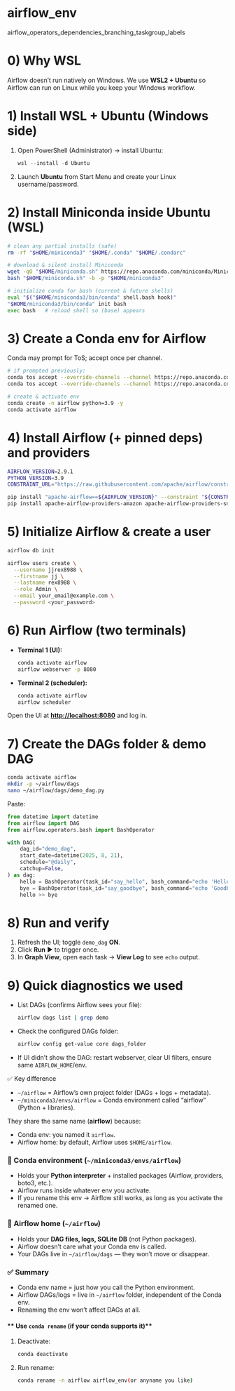 # airflow_env
airflow_operators_dependencies_branching_taskgroup_labels



# 0) Why WSL

Airflow doesn’t run natively on Windows. We use **WSL2 + Ubuntu** so Airflow can run on Linux while you keep your Windows workflow.



# 1) Install WSL + Ubuntu (Windows side)

1. Open PowerShell (Administrator) → install Ubuntu:

   ```powershell
   wsl --install -d Ubuntu
   ```
2. Launch **Ubuntu** from Start Menu and create your Linux username/password.



# 2) Install Miniconda inside Ubuntu (WSL)

```bash
# clean any partial installs (safe)
rm -rf "$HOME/miniconda3" "$HOME/.conda" "$HOME/.condarc"

# download & silent install Miniconda
wget -qO "$HOME/miniconda.sh" https://repo.anaconda.com/miniconda/Miniconda3-latest-Linux-x86_64.sh
bash "$HOME/miniconda.sh" -b -p "$HOME/miniconda3"

# initialize conda for bash (current & future shells)
eval "$("$HOME/miniconda3/bin/conda" shell.bash hook)"
"$HOME/miniconda3/bin/conda" init bash
exec bash   # reload shell so (base) appears
```



# 3) Create a Conda env for Airflow

Conda may prompt for ToS; accept once per channel.

```bash
# if prompted previously:
conda tos accept --override-channels --channel https://repo.anaconda.com/pkgs/main
conda tos accept --override-channels --channel https://repo.anaconda.com/pkgs/r

# create & activate env
conda create -n airflow python=3.9 -y
conda activate airflow
```



# 4) Install Airflow (+ pinned deps) and providers

```bash
AIRFLOW_VERSION=2.9.1
PYTHON_VERSION=3.9
CONSTRAINT_URL="https://raw.githubusercontent.com/apache/airflow/constraints-${AIRFLOW_VERSION}/constraints-${PYTHON_VERSION}.txt"

pip install "apache-airflow==${AIRFLOW_VERSION}" --constraint "${CONSTRAINT_URL}"
pip install apache-airflow-providers-amazon apache-airflow-providers-snowflake
```



# 5) Initialize Airflow & create a user

```bash
airflow db init

airflow users create \
  --username jjrex8988 \
  --firstname jj \
  --lastname rex8988 \
  --role Admin \
  --email your_email@example.com \
  --password <your_password>
```



# 6) Run Airflow (two terminals)

* **Terminal 1 (UI):**

  ```bash
  conda activate airflow
  airflow webserver -p 8080
  ```
* **Terminal 2 (scheduler):**

  ```bash
  conda activate airflow
  airflow scheduler
  ```

Open the UI at **[http://localhost:8080](http://localhost:8080)** and log in.



# 7) Create the DAGs folder & demo DAG

```bash
conda activate airflow
mkdir -p ~/airflow/dags
nano ~/airflow/dags/demo_dag.py
```



Paste:

```python
from datetime import datetime
from airflow import DAG
from airflow.operators.bash import BashOperator

with DAG(
    dag_id="demo_dag",
    start_date=datetime(2025, 8, 21),
    schedule="@daily",
    catchup=False,
) as dag:
    hello = BashOperator(task_id="say_hello", bash_command="echo 'Hello from Airflow!'")
    bye = BashOperator(task_id="say_goodbye", bash_command="echo 'Goodbye from Airflow!'")
    hello >> bye
```


# 8) Run and verify

1. Refresh the UI; toggle `demo_dag` **ON**.
2. Click **Run** ▶ to trigger once.
3. In **Graph View**, open each task → **View Log** to see `echo` output.




# 9) Quick diagnostics we used

* List DAGs (confirms Airflow sees your file):

  ```bash
  airflow dags list | grep demo
  ```
* Check the configured DAGs folder:

  ```bash
  airflow config get-value core dags_folder
  ```
* If UI didn’t show the DAG: restart webserver, clear UI filters, ensure same `AIRFLOW_HOME`/env.


✅ Key difference

* `~/airflow` = Airflow’s own project folder (DAGs + logs + metadata).
* `~/miniconda3/envs/airflow` = Conda environment called “airflow” (Python + libraries).

They share the same name (**airflow**) because:

* Conda env: you named it `airflow`.
* Airflow home: by default, Airflow uses `$HOME/airflow`.




### 🔹 Conda environment (`~/miniconda3/envs/airflow`)

* Holds your **Python interpreter** + installed packages (Airflow, providers, boto3, etc.).
* Airflow runs inside whatever env you activate.
* If you rename this env → Airflow still works, as long as you activate the renamed one.


### 🔹 Airflow home (`~/airflow`)

* Holds your **DAG files, logs, SQLite DB** (not Python packages).
* Airflow doesn’t care what your Conda env is called.
* Your DAGs live in `~/airflow/dags` — they won’t move or disappear.


### ✅ Summary

* Conda env name = just how you call the Python environment.
* Airflow DAGs/logs = live in `~/airflow` folder, independent of the Conda env.
* Renaming the env won’t affect DAGs at all.



#### ** Use `conda rename` (if your conda supports it)**

1. Deactivate:

   ```bash
   conda deactivate
   ```
2. Run rename:

   ```bash
   conda rename -n airflow airflow_env(or anyname you like)

